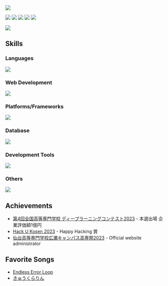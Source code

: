 ![](https://komarev.com/ghpvc/?username=raptech-jp)  

![](http://github-profile-summary-cards.vercel.app/api/cards/profile-details?username=raptech-jp&theme=github_dark)
![](http://github-profile-summary-cards.vercel.app/api/cards/repos-per-language?username=raptech-jp&theme=github_dark)
![](http://github-profile-summary-cards.vercel.app/api/cards/most-commit-language?username=raptech-jp&theme=github_dark)
![](http://github-profile-summary-cards.vercel.app/api/cards/stats?username=raptech-jp&theme=github_dark)
![](http://github-profile-summary-cards.vercel.app/api/cards/productive-time?username=raptech-jp&theme=github_dark&utcOffset=8)

![](https://github-profile-trophy.vercel.app/?username=raptech-jp&theme=onedark)

## Skills
### Languages
![](https://skillicons.dev/icons?i=c,cpp,cs,js,ts,java,py)
### Web Development
![](https://skillicons.dev/icons?i=html,css,nodejs,react,nextjs,vue,flask,fastapi,tailwind,bootstrap)
### Platforms/Frameworks
![](https://skillicons.dev/icons?i=wordpress,docker,raspberrypi,linux,gcp,vercel)
### Database
![](https://skillicons.dev/icons?i=postgres,mysql)
### Development Tools
![](https://skillicons.dev/icons?i=git,github,nginx,vim,emacs,vscode,visualstudio)
### Others
![](https://skillicons.dev/icons?i=gmail,md,discord,bots)

## Achievements
- [第4回全国高等専門学校 ディープラーニングコンテスト2023](https://dcon.ai/2023/) - 本選出場 企業評価額1億円
- [Hack U Kosen 2023](https://hacku.yahoo.co.jp/kosen2023/) - Happy Hacking 賞
- [仙台高等専門学校広瀬キャンパス高専祭2023](https://fest-snct.jp/2023/) - Official website administrator

## Favorite Songs
- [Endless Error Loop](https://www.youtube.com/watch?v=0uLwC9uuT6k)
- [きゅうくらりん](https://www.youtube.com/watch?v=2b1IexhKPz4)
